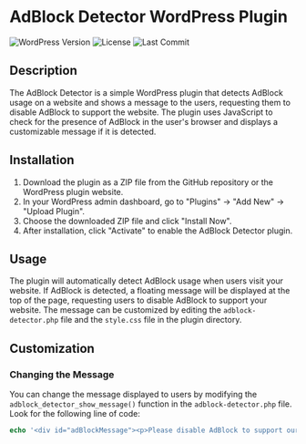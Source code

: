 # AdBlock Detector WordPress Plugin

![WordPress Version](https://img.shields.io/wordpress/plugin/v/adblock-detector)
![License](https://img.shields.io/github/license/islammohy/Word-Press-adblock-detector-warning)
![Last Commit](https://img.shields.io/github/last-commit/islammohy/Word-Press-adblock-detector-warning)

## Description

The AdBlock Detector is a simple WordPress plugin that detects AdBlock usage on a website and shows a message to the users, requesting them to disable AdBlock to support the website. The plugin uses JavaScript to check for the presence of AdBlock in the user's browser and displays a customizable message if it is detected.

## Installation

1. Download the plugin as a ZIP file from the GitHub repository or the WordPress plugin website.
2. In your WordPress admin dashboard, go to "Plugins" → "Add New" → "Upload Plugin".
3. Choose the downloaded ZIP file and click "Install Now".
4. After installation, click "Activate" to enable the AdBlock Detector plugin.

## Usage

The plugin will automatically detect AdBlock usage when users visit your website. If AdBlock is detected, a floating message will be displayed at the top of the page, requesting users to disable AdBlock to support your website. The message can be customized by editing the `adblock-detector.php` file and the `style.css` file in the plugin directory.

## Customization

### Changing the Message

You can change the message displayed to users by modifying the `adblock_detector_show_message()` function in the `adblock-detector.php` file. Look for the following line of code:

```php
echo '<div id="adBlockMessage"><p>Please disable AdBlock to support our website.</p></div>';
